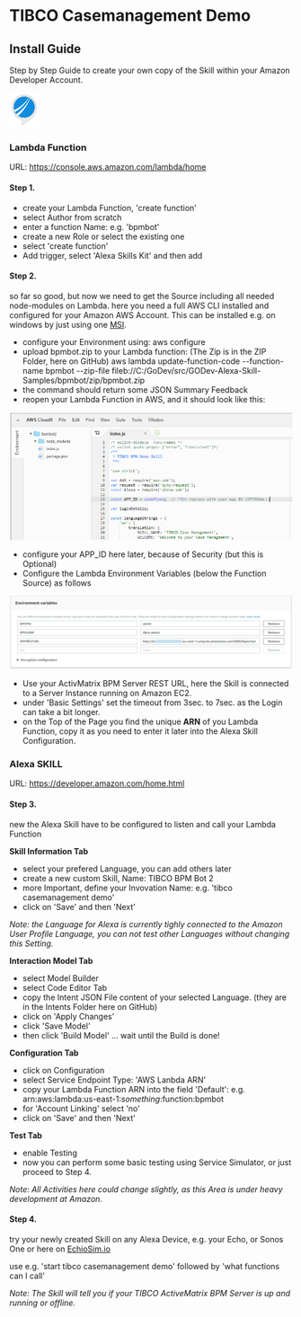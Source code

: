 # TIBCO Casemanagement Demo
## Install Guide
Step by Step Guide to create your own copy of the Skill within your Amazon Developer Account.

![Icon](../../images/TIBCO-Alexa.png?raw=true "Alexa BPM Skill")

### Lambda Function
URL: https://console.aws.amazon.com/lambda/home

#### Step 1.
- create your Lambda Function, 'create function'
- select Author from scratch
- enter a function Name: e.g. 'bpmbot'
- create a new Role or select the existing one
- select 'create function'
- Add trigger, select 'Alexa Skills Kit' and then add

#### Step 2.
so far so good, but now we need to get the Source including all needed node-modules on Lambda.
here you need a full AWS CLI installed and configured for your Amazon AWS Account.
This can be installed e.g. on windows by just using one [MSI](https://docs.aws.amazon.com/cli/latest/userguide/awscli-install-windows.html).
- configure your Environment using: aws configure
- upload bpmbot.zip to your Lambda function: (The Zip is in the ZIP Folder, here on GitHub)
  aws lambda update-function-code --function-name bpmbot --zip-file fileb://C:/GoDev/src/GODev-Alexa-Skill-Samples/bpmbot/zip/bpmbot.zip
- the command should return some JSON Summary Feedback
- reopen your Lambda Function in AWS, and it should look like this:

![Lambda Source View](../../images/lambda-function-source.png?raw=true "BPM Bot on Lambda Source View")

- configure your APP_ID here later, because of Security (but this is Optional)
- Configure the Lambda Environment Variables (below the Function Source) as follows

![Lambda Environment Variables](../../images/lambda-bpm-env.png?raw=true "BPM Bot Environment Variables")

- Use your ActivMatrix BPM Server REST URL, here the Skill is connected to a Server Instance running on Amazon EC2.
- under 'Basic Settings' set the timeout from 3sec. to 7sec. as the Login can take a bit longer.  
- on the Top of the Page you find the unique <b>ARN</b> of you Lambda Function, copy it as you need to enter it later into the Alexa Skill Configuration.

### Alexa SKILL
URL: https://developer.amazon.com/home.html 

#### Step 3.
new the Alexa Skill have to be configured to listen and call your Lambda Function

<b>Skill Information Tab</b>
- select your prefered Language, you can add others later
- create a new custom Skill, Name: TIBCO BPM Bot 2
- more Important, define your Invovation Name: e.g. 'tibco casemanagement demo'
- click on 'Save' and then 'Next' 

<i>Note: the Language for Alexa is currently tighly connected to the Amazon User Profile Language, you can not test other Languages without changing this Setting.</i>

<b>Interaction Model Tab</b>
- select Model Builder
- select Code Editor Tab
- copy the Intent JSON File content of your selected Language. (they are in the Intents Folder here on GitHub)
- click on 'Apply Changes'
- click 'Save Model'
- then click 'Build Model' ... wait until the Build is done!

<b>Configuration Tab</b>
- click on Configuration
- select Service Endpoint Type: 'AWS Lanbda ARN'
- copy your Lambda Function ARN into the field 'Default': e.g. arn:aws:lambda:us-east-1:<i>something</i>:function:bpmbot
- for 'Account Linking' select 'no'
- click on 'Save' and then 'Next' 

<b>Test Tab</b>
- enable Testing
- now you can perform some basic testing using Service Simulator, or just proceed to Step 4.

<i>Note: All Activities here could change slightly, as this Area is under heavy development at Amazon.</i>

#### Step 4.
try your newly created Skill on any Alexa Device, e.g. your Echo, or Sonos One
or here on [EchioSim.io](https://echosim.io/) 

use e.g. 'start tibco casemanagement demo' followed by 'what functions can I call'

<i>Note: The Skill will tell you if your TIBCO ActiveMatrix BPM Server is up and running or offline.</i>
